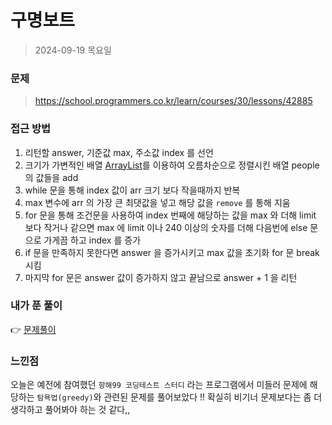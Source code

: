 # 구명보트
> 2024-09-19 목요일

### 문제
> <https://school.programmers.co.kr/learn/courses/30/lessons/42885>


### 접근 방법
1. 리턴할 answer, 기준값 max, 주소값 index 를 선언
2. 크기가 가변적인 배열 [ArrayList](https://inpa.tistory.com/entry/JAVA-%E2%98%95-ArrayList-%EA%B5%AC%EC%A1%B0-%EC%82%AC%EC%9A%A9%EB%B2%95)를 이용하여 오름차순으로 정렬시킨 배열 people 의 값들을 add
3. while 문을 통해 index 값이 arr 크기 보다 작을때까지 반복
4. max 변수에 arr 의 가장 큰 최댓값을 넣고 해당 값을 `remove` 를 통해 지움
5. for 문을 통해 조건문을 사용하여 index 번째에 해당하는 값을 max 와 더해 limit 보다 작거나 같으면 max 에 limit 이나 240 이상의 숫자를 더해 다음번에 else 문으로 가게끔 하고 index 를 증가
6. if 문을 만족하지 못한다면 answer 을 증가시키고 max 값을 초기화 for 문 break 시킴
7. 마지막 for 문은 answer 값이 증가하지 않고 끝남으로 answer + 1 을 리턴

### 내가 푼 풀이
👉 [문제풀이](https://github.com/subbangE/codingTest/blob/master/src/explanation/K%EB%B2%88%EC%A7%B8%EC%88%98.java)

### 느낀점
오늘은 예전에 참여했던 `항해99 코딩테스트 스터디` 라는 프로그램에서 미들러 문제에 해당하는 `탐욕법(greedy)`와 관련된 문제를 풀어보았다 !!
확실히 비기너 문제보다는 좀 더 생각하고 풀어봐야 하는 것 같다,,